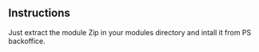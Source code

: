 ## Instructions

Just extract the module Zip in your modules directory and intall it from PS backoffice.
